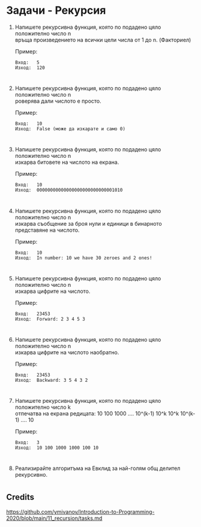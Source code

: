 # **Задачи - Рекурсия**

1. Напишете рекурсивна функция, която по подадено цяло положително число n<br>
връща произведението на всички цели числа от 1 до n. (Факториел)<br>

    Пример:
    ```
    Вход:   5 
    Изход:  120
    ```
#
2. Напишете рекурсивна функция, която по подадено цяло положително число n<br>
роверява дали числото е просто.<br>
    
    Пример:
    ```
    Вход:   10 
    Изход:  False (може да изкарате и само 0)
    ```
#
3. Напишете рекурсивна функция, която по подадено цяло положително число n<br>
изкарва битовете на числото на екрана.<br>
    
    Пример:
    ```
    Вход:   10 
    Изход:  00000000000000000000000000001010
    ```
#
4. Напишете рекурсивна функция, която по подадено цяло положително число n<br>
изкарва съобщение за броя нули и единици в бинарното представяне на числото.<br>
    
    Пример:
    ```
    Вход:   10 
    Изход:  In number: 10 we have 30 zeroes and 2 ones!
    ```
#
5. Напишете рекурсивна функция, която по подадено цяло положително число n<br>
изкарва цифрите на числото.<br>

    Пример:
    ```
    Вход:   23453 
    Изход:  Forward: 2 3 4 5 3
    ```
#
6. Напишете рекурсивна функция, която по подадено цяло положително число n<br>
изкарва цифрите на числото наобратно.<br>

    Пример:
    ```
    Вход:   23453 
    Изход:  Backward: 3 5 4 3 2
    ```
#
7. Напишете рекурсивна функция, която по подадено цяло положително число k<br>
oтпечатва на екрана редицата: 10 100 1000 …. 10^(k-1) 10^k 10^k 10^(k-1) …. 10<br>

    Пример:
    ```
    Вход:   3 
    Изход:  10 100 1000 1000 100 10
    ```
#
8. Реализирайте алгоритъма на Евклид за най-голям общ делител рекурсивно.<br>
#


## Credits
https://github.com/ymivanov/Introduction-to-Programming-2020/blob/main/11_recursion/tasks.md

